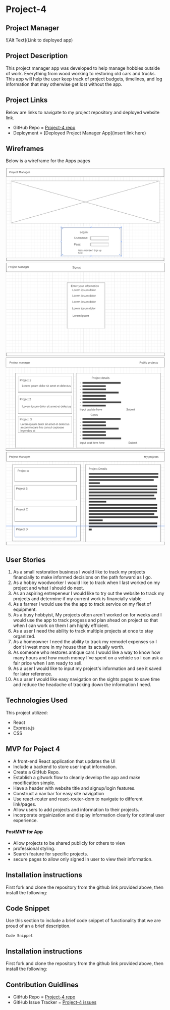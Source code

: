 # Project-4

## Project Manager 
![Alt Text](Link to deployed app)

## Project Description

This project manager app was developed to help manage hobbies outside of work. Everything from wood working to restoring old cars and trucks. This app will help the user keep track of project budgets, timelines, and log information that may otherwise get lost without the app.


 
## Project Links
Below are links to navigate to my project repository and deployed website link. 
- GitHub Repo = [Project-4 repo](https://github.com/cyoder1/Project-4)
- Deployment = [Deployed Project Manager App](insert link here) 


## Wireframes
Below is a wireframe for the Apps pages

![Home screen](/planning/homescreen.png)
![signup screen](/planning/signup.png)
![user project screen](/planning/userProjectPage.png)
![public project screen](/planning/publicProjectPage.png)

## User Stories

1. As a small restoration business I would like to track my projects financially to make informed decisions on the path forward as I go.
2. As a hobby woodworker I would like to track when I last worked on my project and what I should do next.
3. As an aspiring entrepeneur I would like to try out the website to track my projects and determine if my current work is financially viable
4. As a farmer I would use the the app to track service on my fleet of equipment.
5. As a busy hobbyist, My projects often aren't worked on for weeks and I would use the app to track progess and plan ahead on project so that when I can work on them I am highly efficient. 
6. As a user I need the ability to track multiple projects at once to stay organized.
7. As a homeowner I need the ability to track my remodel expenses so I don't invest more in my house than its actually worth.
8. As someone who restores antique cars I would like a way to know how many hours and how much money I've spent on a vehicle so I can ask a fair price when I am ready to sell.
9. As a user I would like to input my project's information and see it saved for later reference.
10. As a user I would like easy navigation on the sights pages to save time and reduce the headache of tracking down the information I need.
	
## Technologies Used

This project utilized:
- React
- Express.js
- CSS

## MVP for Poject 4
- A front-end React application that updates the UI
- Include a backend to store user input information. 
- Create a GitHub Repo.
- Establish a gitwork flow to cleanly develop the app and make modification simple.  
- Have a header with website title and signup/login features.
- Construct a nav bar for easy site navigation 
- Use react-router and react-router-dom to navigate to different link/pages. 
- Allow users to add projects and information to their projects. 
- incorporate orgainization and display information clearly for optimal user        experience. 


#### PostMVP for App
- Allow projects to be shared publicly for others to view
- professional styling.
- Search feature for specific projects.  
- secure pages to allow only signed in user to view their information. 

## Installation instructions
First fork and clone the repository from the github link provided above, then install the following:

## Code Snippet
Use this section to include a brief code snippet of functionality that we are proud of an a brief description. 
 

```
Code Snippet

```

## Installation instructions
First fork and clone the repository from the github link provided above, then install the following:

## Contribution Guidlines
- GitHub Repo = [Project-4 repo](https://github.com/cyoder1/Project-4)
- GitHub Issue Tracker = [Project-4 issues](https://github.com/cyoder1/Project-4/issues)